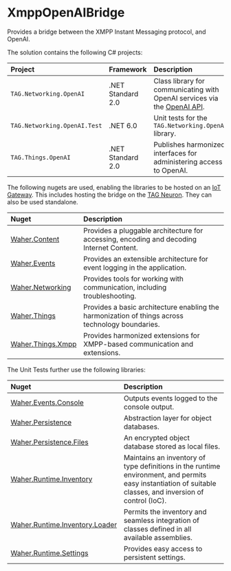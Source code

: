 # XmppOpenAIBridge

Provides a bridge between the XMPP Instant Messaging protocol, and OpenAI.

The solution contains the following C# projects:

| Project                      | Framework         | Description |
|:-----------------------------|:------------------|:------------|
| `TAG.Networking.OpenAI`      | .NET Standard 2.0 | Class library for communicating with OpenAI services via the [OpenAI API](https://platform.openai.com/overview). |
| `TAG.Networking.OpenAI.Test` | .NET 6.0          | Unit tests for the `TAG.Networking.OpenAI` library. |
| `TAG.Things.OpenAI`          | .NET Standard 2.0 | Publishes harmonized interfaces for administering access to OpenAI. |

The following nugets are used, enabling the libraries to be hosted on an [IoT Gateway](https://github.com/PeterWaher/IoTGateway).
This includes hosting the bridge on the [TAG Neuron](https://lab.tagroot.io/Documentation/Index.md). They can also be used
standalone.

| Nuget                                                                  | Description |
|:-----------------------------------------------------------------------|:------------|
| [Waher.Content](https://www.nuget.org/packages/Waher.Content/)         | Provides a pluggable architecture for accessing, encoding and decoding Internet Content. |
| [Waher.Events](https://www.nuget.org/packages/Waher.Events/)           | Provides an extensible architecture for event logging in the application. |
| [Waher.Networking](https://www.nuget.org/packages/Waher.Networking/)   | Provides tools for working with communication, including troubleshooting. |
| [Waher.Things](https://www.nuget.org/packages/Waher.Things/)           | Provides a basic architecture enabling the harmonization of things across technology boundaries. |
| [Waher.Things.Xmpp](https://www.nuget.org/packages/Waher.Things.Xmpp/) | Provides harmonized extensions for XMPP-based communication and extensions. |

The Unit Tests further use the following libraries:

| Nuget                                                                                            | Description |
|:-------------------------------------------------------------------------------------------------|:------------|
| [Waher.Events.Console](https://www.nuget.org/packages/Waher.Events.Console/)                     | Outputs events logged to the console output. |
| [Waher.Persistence](https://www.nuget.org/packages/Waher.Persistence/)                           | Abstraction layer for object databases. |
| [Waher.Persistence.Files](https://www.nuget.org/packages/Waher.Persistence.Files/)               | An encrypted object database stored as local files. |
| [Waher.Runtime.Inventory](https://www.nuget.org/packages/Waher.Runtime.Inventory/)               | Maintains an inventory of type definitions in the runtime environment, and permits easy instantiation of suitable classes, and inversion of control (IoC). |
| [Waher.Runtime.Inventory.Loader](https://www.nuget.org/packages/Waher.Runtime.Inventory.Loader/) | Permits the inventory and seamless integration of classes defined in all available assemblies. |
| [Waher.Runtime.Settings](https://www.nuget.org/packages/Waher.Runtime.Settings/)                 | Provides easy access to persistent settings. |
